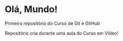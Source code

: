 # Olá, Mundo!
 Primeiro repositório do Curso de Git e GitHub

 Repositório cria durante uma aula do Curso em Vídeo!
